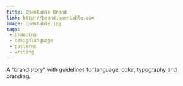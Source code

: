 ```yaml
---
title: OpenTable Brand
link: http://brand.opentable.com
image: opentable.jpg
tags:
 - branding
 - designlanguage
 - patterns
 - writing
---
```


A “brand story” with guidelines for language, color, typography and branding.